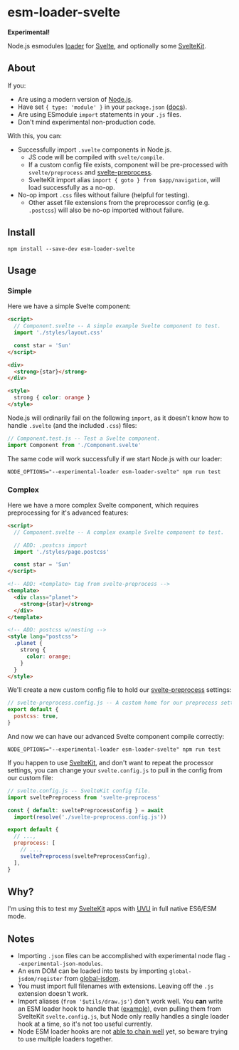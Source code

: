 # esm-loader-svelte

**Experimental!**

Node.js esmodules [loader][loaders] for [Svelte][svelte], and optionally some
[SvelteKit][sveltekit].

## About

If you:

- Are using a modern version of [Node.js][node].
- Have set `{ type: 'module' }` in your `package.json` ([docs][typemodule]).
- Are using ESmodule `import` statements in your `.js` files.
- Don't mind experimental non-production code.

With this, you can:

- Successfully import `.svelte` components in Node.js.
  - JS code will be compiled with `svelte/compile`.
  - If a custom config file exists, component will be pre-processed with
    `svelte/preprocess` and [svelte-preprocess][preprocess].
  - SvelteKit import alias `import { goto } from $app/navigation`,
    will load successfully as a no-op.
- No-op import `.css` files without failure (helpful for testing).
  - Other asset file extensions from the preprocessor config (e.g. `.postcss`)
    will also be no-op imported without failure.

## Install

```shell
npm install --save-dev esm-loader-svelte
```

## Usage

### Simple

Here we have a simple Svelte component:

```html
<script>
  // Component.svelte -- A simple example Svelte component to test.
  import './styles/layout.css'

  const star = 'Sun'
</script>

<div>
  <strong>{star}</strong>
</div>

<style>
  strong { color: orange }
</style>
```

Node.js will ordinarily fail on the following `import`, as it doesn't know
how to handle `.svelte` (and the included `.css`) files:

```js
// Component.test.js -- Test a Svelte component.
import Component from './Component.svelte'
```

The same code will work successfully if we start Node.js with our loader:

```shell
NODE_OPTIONS="--experimental-loader esm-loader-svelte" npm run test
```

### Complex

Here we have a more complex Svelte component, which requires preprocessing for
it's advanced features:

```html
<script>
  // Component.svelte -- A complex example Svelte component to test.

  // ADD: .postcss import
  import './styles/page.postcss'

  const star = 'Sun'
</script>

<!-- ADD: <template> tag from svelte-preprocess -->
<template>
  <div class="planet">
    <strong>{star}</strong>
  </div>
</template>

<!-- ADD: postcss w/nesting -->
<style lang="postcss">
  .planet {
    strong {
      color: orange;
    }
  }
</style>
```

We'll create a new custom config file to hold our
[svelte-preprocess][preprocess] settings:

```js
// svelte-preprocess.config.js -- A custom home for our preprocess settings.
export default {
  postcss: true,
}
```

And now we can have our advanced Svelte component compile correctly:

```shell
NODE_OPTIONS="--experimental-loader esm-loader-svelte" npm run test
```

If you happen to use [SvelteKit][sveltekit], and don't want to repeat the
processor settings, you can change your `svelte.config.js` to pull in the
config from our custom file:

```js
// svelte.config.js -- SvelteKit config file.
import sveltePreprocess from 'svelte-preprocess'

const { default: sveltePreprocessConfig } = await
  import(resolve('./svelte-preprocess.config.js'))

export default {
  // ...,
  preprocess: [
    // ...,
    sveltePreprocess(sveltePreprocessConfig),
  ],
}
```

## Why?

I'm using this to test my [SvelteKit][sveltekit] apps with [UVU][uvu] in
full native ES6/ESM mode.

## Notes

- Importing `.json` files can be accomplished with experimental node
  flag `--experimental-json-modules`.
- An esm DOM can be loaded into tests by importing `global-jsdom/register`
  from [global-jsdom][jsdom].
- You must import full filenames with extensions. Leaving off the
  `.js` extension doesn't work.
- Import aliases (`from '$utils/draw.js'`) don't work well.
  You **can** write an ESM loader hook to handle that ([example][alias]),
  even pulling them from SvelteKit `svelte.config.js`, but Node only really
  handles a single loader hook at a time, so it's not too useful currently.
- Node ESM loader hooks are not [able to chain well][chain] yet, so beware
  trying to use multiple loaders together.

[alias]: https://www.npmjs.com/package/create-esm-loader#2-create-directory-aliases
[chain]: https://www.npmjs.com/package/esm-loader-chaining-polyfill
[jsdom]: https://github.com/modosc/global-jsdom
[loaders]: https://nodejs.org/api/esm.html#esm_loaders
[node]: https://github.com/nodejs/node
[preprocess]: https://github.com/sveltejs/svelte-preprocess
[svelte]: https://github.com/sveltejs/svelte
[sveltekit]: https://github.com/sveltejs/kit
[typemodule]: https://nodejs.org/api/packages.html#packages_package_json_and_file_extensions
[uvu]: https://github.com/lukeed/uvu
